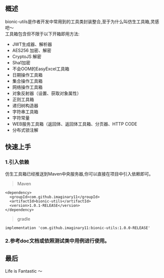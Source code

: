## 概述
bionic-utils是作者开发中常用到的工具类封装整合,至于为什么叫仿生工具箱,灵感吧～<br>
工具箱包含但不限于以下开箱即用方法:
- JWT生成器、解析器
- AES256 加密、解密
- CryptoJS 解密
- Sha1加密
- 不会OOM的EasyExcel工具箱 
- 日期操作工具箱
- 集合操作工具箱
- 网络操作工具箱
- 对象反射器（设置、获取对象属性）
- 正则工具箱
- 递归树构造器
- 字符串工具箱
- 字符常量
- WEB服务工具箱（返回体、返回体工具箱、分页器、HTTP CODE
- 分布式锁注解

## 快速上手
### 1.引入依赖
仿生工具箱已经推送到Maven中央服务器,你可以直接在项目中引入依赖即可。
> Maven 

    <dependency>
      <groupId>com.github.imaginary11</groupId>
      <artifactId>bionic-utils</artifactId>
      <version>1.0.1-RELEASE</version>
    </dependency>

> gradle 

    implementation 'com.github.imaginary11:bionic-utils:1.0.0-RELEASE'
    
 ### 2.参考doc文档或依照测试类中用例进行使用。
 
 ## 最后
 Life is Fantastic ～
 
